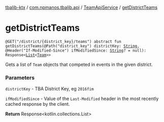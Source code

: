 [tbalib-ktx](../../index.md) / [com.npmanos.tbalib.api](../index.md) / [TeamApiService](index.md) / [getDistrictTeams](./get-district-teams.md)

# getDistrictTeams

`@GET("/district/{district_key}/teams") abstract fun getDistrictTeams(@Path("district_key") districtKey: `[`String`](https://kotlinlang.org/api/latest/jvm/stdlib/kotlin/-string/index.html)`, @Header("If-Modified-Since") ifModifiedSince: `[`String`](https://kotlinlang.org/api/latest/jvm/stdlib/kotlin/-string/index.html)`? = null): Response<`[`List`](https://kotlinlang.org/api/latest/jvm/stdlib/kotlin.collections/-list/index.html)`<`[`Team`](../../com.npmanos.tbalib.model/-team/index.md)`>>`

Gets a list of `Team` objects that competed in events in the given district.

### Parameters

`districtKey` - TBA District Key, eg `2016fim`

`ifModifiedSince` - Value of the `Last-Modified` header in the most recently cached response by the client.

**Return**
Response&lt;kotlin.collections.List&gt;

